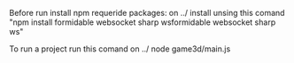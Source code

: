 Before run install npm requeride packages:
on ../
install unsing this comand
"npm install formidable websocket sharp wsformidable websocket sharp ws"

To run a project run this comand on ../
node game3d/main.js

